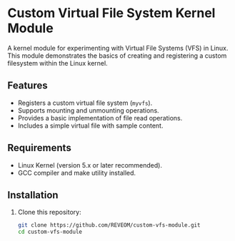 # Custom Virtual File System Kernel Module

A kernel module for experimenting with Virtual File Systems (VFS) in Linux. This module demonstrates the basics of creating and registering a custom filesystem within the Linux kernel.

## Features
- Registers a custom virtual file system (`myvfs`).
- Supports mounting and unmounting operations.
- Provides a basic implementation of file read operations.
- Includes a simple virtual file with sample content.

## Requirements
- Linux Kernel (version 5.x or later recommended).
- GCC compiler and make utility installed.

## Installation
1. Clone this repository:
   ```bash
   git clone https://github.com/REVEOM/custom-vfs-module.git
   cd custom-vfs-module
